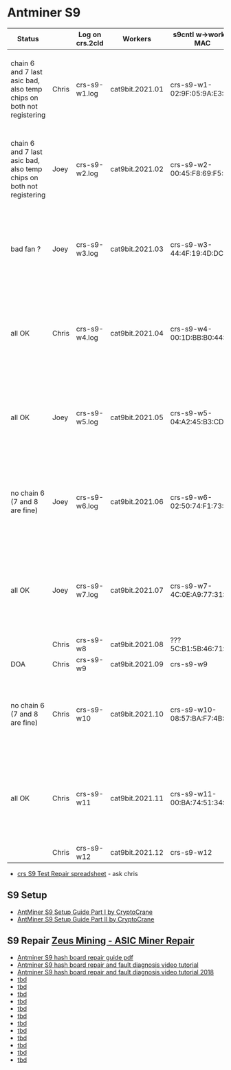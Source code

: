 # Antminer S9

| Status                                                               |       | Log on crs.2cld | Workers         | s9cntl w->worker MAC         | ASICS | GH/S ideal | GH/S RT   | ssh  |       | HW       | Kernel                                                                          | Logic    | BMminer |
|----------------------------------------------------------------------|-------|-----------------|-----------------|------------------------------|-------|------------|-----------|------|-------|----------|---------------------------------------------------------------------------------|----------|---------|
| chain 6 and 7 last asic bad, also temp chips on both not registering | Chris | crs-s9-w1.log   | cat9bit.2021.01 | crs-s9-w1-02:9F:05:9A:E3:07  | 123   |            |           | -    |       | 30.0.1.3 | Linux 3.14.0-xilinx-g16220c3 #83 SMP PREEMPT Thu Jul 12 11:42:53 CST 2018       | V1.3.58  | 2.0.0   |
| chain 6 and 7 last asic bad, also temp chips on both not registering | Joey  | crs-s9-w2.log   | cat9bit.2021.02 | crs-s9-w2-00:45:F8:69:F5:E7  | 187   | 13,759.60  | 13,600.87 | -    |       | -        | Linux 3.14.0-xilinx-g16220c3 #83 SMP PREEMPT Thu Jul 12 11:42:53 CST 2018       | V1.3.58  | -       |
| bad fan ?                                                            | Joey  | crs-s9-w3.log   | cat9bit.2021.03 | crs-s9-w3-44:4F:19:4D:DC:07  |       |            |           | -    |       | 30.0.1.3 | Linux 3.14.0-xilinx-g16220c3 #83 SMP PREEMPT Thu Jul 12 11:42:53 CST 2018       | V1.3.58  | 2.0.0   |
| all OK                                                               | Chris | crs-s9-w4.log   | cat9bit.2021.04 | crs-s9-w4-00:1D:BB:B0:44:8B  | 189   | 14,004.90  | 13,724.35 | root | admin | 16.8.1.3 | Linux 3.14.0-xilinx-gb190cb0-dirty #57 SMP PREEMPT Fri Dec 9 14:49:22 CST 2016  | -        | 2.0.0   |
| all OK                                                               | Joey  | crs-s9-w5.log   | cat9bit.2021.05 | crs-s9-w5-04:A2:45:B3:CD:64  | 189   | 14,001.37  | 13,753.86 | -    |       | 30.0.1.3 | Linux 3.14.0-xilinx-g16220c3 #83 SMP PREEMPT Thu Jul 12 11:42:53 CST 2018       | V1.3.58  | 2.0.0   |
| no chain 6 (7 and 8 are fine)                                        | Joey  | crs-s9-w6.log   | cat9bit.2021.06 | crs-s9-w6-02:50:74:F1:73:8C  | 126   | 7,900.20   | 7,875.37  | -    |       | 16.8.1.3 | Linux 3.14.0-xilinx-gb190cb0-dirty #57 SMP PREEMPT Fri Dec 9 14:49:22 CST 2016  | -        | 2.0.0   |
| all OK                                                               | Joey  | crs-s9-w7.log   | cat9bit.2021.07 | crs-s9-w7-4C:0E:A9:77:31:22  | 189   |            |           |      |       |          | Linux 3.14.0-xilinx-ge8a2f71-dirty #82 SMP PREEMPT Tue May 16 19:49:53 CST 2017 | S9_V2.55 | -       |
|                                                                      | Chris | crs-s9-w8       | cat9bit.2021.08 | ??? 5C:B1:5B:46:71:79        |       |            |           |      |       |          |                                                                                 |          |         |
| DOA                                                                  | Chris | crs-s9-w9       | cat9bit.2021.09 | crs-s9-w9                    |       |            |           |      |       |          |                                                                                 |          |         |
| no chain 6 (7 and 8 are fine)                                        | Chris | crs-s9-w10      | cat9bit.2021.10 | crs-s9-w10-08:57:BA:F7:4B:6C | 126   |            |           | -    | -     | 30.0.1.3 | Linux 3.14.0-xilinx-g16220c3 #83 SMP PREEMPT Thu Jul 12 11:42:53 CST 2018       | V1.3.58  | 2.0.0   |
| all OK                                                               | Chris | crs-s9-w11      | cat9bit.2021.11 | crs-s9-w11-00:BA:74:51:34:1C | 189   | 14,001.28  | 14,310.39 | root | admin | 16.8.1.3 | Linux 3.14.0-xilinx-ge8a2f71-dirty #82 SMP PREEMPT Tue May 16 19:49:53 CST 2017 | S9_V2.55 | 2.0.0   |
|                                                                      | Chris | crs-s9-w12      | cat9bit.2021.12 | crs-s9-w12                   |       |            |           |      |       |          |                                                                                 |          |         |							
  
- [crs S9 Test Repair spreadsheet](https://docs.google.com/spreadsheets/d/1OY2vIPBp0MtdGgWja4nCJwE-r7zml7iQ-lLumCsUtlI/edit#gid=1822583908) - ask chris

## S9 Setup
- [AntMiner S9 Setup Guide Part I by CryptoCrane](https://www.youtube.com/watch?v=sz-XZL77qqs)
- [AntMiner S9 Setup Guide Part II by CryptoCrane](https://www.youtube.com/watch?v=tUQcE6I7jzk)

## S9 Repair [Zeus Mining - ASIC Miner Repair](https://www.zeusbtc.com/ASIC-Miner-Repair/)
- [Antminer S9 hash board repair guide pdf](./S9hashBoardRepairGuide.pdf)
- [Antminer S9 hash board repair and fault diagnosis video tutorial](https://www.youtube.com/watch?v=5WH7g61d90w)
- [Antminer S9 hash board repair and fault diagnosis video tutorial 2018](https://www.youtube.com/watch?v=yAiaHwRkrC4)
- [tbd]()
- [tbd]()
- [tbd]()
- [tbd]()
- [tbd]()
- [tbd]()
- [tbd]()
- [tbd]()
- [tbd]()
- [tbd]()
- [tbd]()
- [tbd]()

